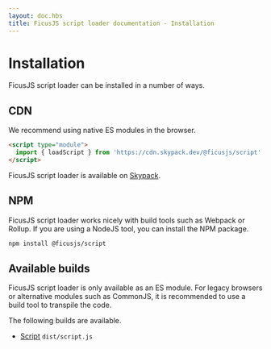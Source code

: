 ```yaml
---
layout: doc.hbs
title: FicusJS script loader documentation - Installation
---
```

# Installation

FicusJS script loader can be installed in a number of ways.

## CDN

We recommend using native ES modules in the browser.

```html
<script type="module">
  import { loadScript } from 'https://cdn.skypack.dev/@ficusjs/script'
</script>
```

FicusJS script loader is available on [Skypack](https://www.skypack.dev/view/@ficusjs/script).

## NPM

FicusJS script loader works nicely with build tools such as Webpack or Rollup. If you are using a NodeJS tool, you can install the NPM package.

```sh
npm install @ficusjs/script
```

## Available builds

FicusJS script loader is only available as an ES module. For legacy browsers or alternative modules such as CommonJS, it is recommended to use a build tool to transpile the code.

The following builds are available.

- [Script](docs/script) `dist/script.js`
